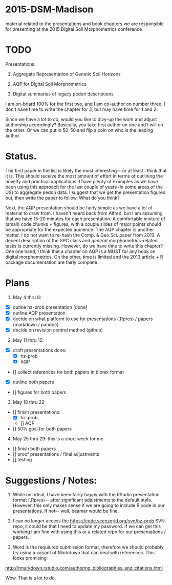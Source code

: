 # 2015-DSM-Madison
material related to the presentations and book chapters we are responsible for presenting at the 2015 Digital Soil Morphometrics conference

# TODO
Presentations.

1. Aggregate Representation of Genetic Soil Horizons

2. AQP for Digital Soil Morphometrics

3. Digital summaries of legacy pedon descriptions

I am on-board 100% for the first two, and I am co-author on number
three. I don't have time to write the chapter for 3, but may have time
for 1 and 2.

Since we have a lot to do, would you like to divy-up the work and
adjust authorship accordingly? Basically, you take first author on one
and I will on the other. Or we can put in 50-50 and flip a coin on who
is the leading author.


# Status.
The first paper in the list is likely the most interesting-- or at
least I think that it is. This should receive the most amount of
effort in terms of outlining the novelty and practical applications. I
have plenty of examples as we have been using this approach for the
last couple of years (in some areas of the US) to aggregate pedon
data. I suggest that we get the presentation figured out, then write
the paper to follow. What do you think?

Next, the AQP presentation should be fairly simple as we have a lot of
material to draw from. I haven't heard back from Alfred, but I am
assuming that we have 15-20 minutes for each presentation. A
comfortable mixture of (small) code chunks + figures, with a couple
slides of major points should be appropriate for the expected
audience. The AQP chapter is another matter. I do not want to re-hash
the Comp. & Geo.Sci. paper from 2013. A decent description of the SPC
class and _general_ morphometrics-related tasks is currently missing.
However, do we have time to write this chapter? One one hand, I think
that a chapter on AQP is a MUST for any book on digital morphometrics.
On the other, time is limited and the 2013 article + R package
documentation are fairly complete.


# Plans

1. May 4 thru 8:
  * [x] outine hz-prob presentation [done]
  * [x] outline AQP presentation
  * [x] decide on what platform to use for presentations (.Rpres) / papers (markdown / pandoc)
  * [x] decide on revision control method (github)

2. May 11 thru 15:
  * [x] draft presentations done:
    * [x] hz-prob
    * [x] AQP
  * [] collect references for both papers in bibtex format
  * [x] outline both papers
  * [] figures for both papers

3. May 18 thru 22:
  * [] finish presentations:
    * [x] hz-prob
    * [] AQP
  * [] 50% goal for both papers

4. May 25 thru 29: this is a short week for me
  * [] finish both papers
  * [] proof presentations / final adjustments
  * [] testing


# Suggestions / Notes:

 1. While not ideal, I have been fairly happy with the RSudio
presentation format (.Rpres)-- after significant adjustments to the default
style. However, this only makes sense if we are going to include R
code in our presentations. If not-- well, beamer would be fine.

 2. I can no longer access the  https://code.scenzgrid.org/svn/hz-prob
SVN repo, it could be that I need to update my password. If we can get
this working I am fine with using this or a related repo for our
presentations / papers.

 3. Word is the requiured submission format, therefore we should probably try using a variant of Markdown
that can deal with references. This looks promising:

http://rmarkdown.rstudio.com/authoring_bibliographies_and_citations.html

Wow. That is a lot to do.
